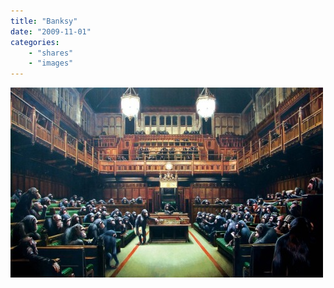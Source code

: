 ```yaml
---
title: "Banksy"
date: "2009-11-01"
categories:
    - "shares"
    - "images"
---
```


![](tumblr_ksg6ifwnG31qz4vrlo1_500.jpg "[Banksy](http://www.banksy.co.uk/indoors/questiontime.html)")
